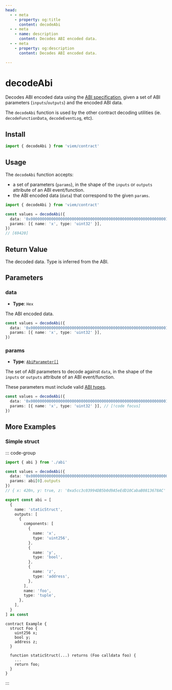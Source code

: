 ```yaml
---
head:
  - - meta
    - property: og:title
      content: decodeAbi
  - - meta
    - name: description
      content: Decodes ABI encoded data.
  - - meta
    - property: og:description
      content: Decodes ABI encoded data.

---
```


# decodeAbi

Decodes ABI encoded data using the [ABI specification](https://solidity.readthedocs.io/en/latest/abi-spec.html), given a set of ABI parameters (`inputs`/`outputs`) and the encoded ABI data.

The `decodeAbi` function is used by the other contract decoding utilities (ie. `decodeFunctionData`, `decodeEventLog`, etc).

## Install

```ts
import { decodeAbi } from 'viem/contract'
```

## Usage

The `decodeAbi` function accepts:

- a set of parameters (`params`), in the shape of the `inputs` or `outputs` attribute of an ABI event/function.
- the ABI encoded data (`data`) that correspond to the given `params`.

```ts
import { decodeAbi } from 'viem/contract'

const values = decodeAbi({
  data: '0x0000000000000000000000000000000000000000000000000000000000010f2c',
  params: [{ name: 'x', type: 'uint32' }],
})
// [69420]
```

## Return Value

The decoded data. Type is inferred from the ABI.

## Parameters

### data

- **Type**: `Hex`

The ABI encoded data.

```ts
const values = decodeAbi({
  data: '0x0000000000000000000000000000000000000000000000000000000000010f2c', // [!code focus]
  params: [{ name: 'x', type: 'uint32' }],
})
```

### params

- **Type**: [`AbiParameter[]`](/TODO)

The set of ABI parameters to decode against `data`, in the shape of the `inputs` or `outputs` attribute of an ABI event/function.

These parameters must include valid [ABI types](https://docs.soliditylang.org/en/develop/abi-spec.html#types).

```ts
const values = decodeAbi({
  data: '0x0000000000000000000000000000000000000000000000000000000000010f2c',
  params: [{ name: 'x', type: 'uint32' }], // [!code focus]
})
```

## More Examples

### Simple struct

::: code-group

```ts [example.ts]
import { abi } from './abi'

const values = decodeAbi({
  data: '0x00000000000000000000000000000000000000000000000000000000000001a40000000000000000000000000000000000000000000000000000000000000001000000000000000000000000a5cc3c03994db5b0d9a5eedd10cabab0813678ac',
  params: abi[0].outputs
})
// { x: 420n, y: true, z: '0xa5cc3c03994DB5b0d9A5eEdD10CabaB0813678AC' }
```

```ts [abi.ts]
export const abi = [
  {
    name: 'staticStruct',
    outputs: [
      {
        components: [
          {
            name: 'x',
            type: 'uint256',
          },
          {
            name: 'y',
            type: 'bool',
          },
          {
            name: 'z',
            type: 'address',
          },
        ],
        name: 'foo',
        type: 'tuple',
      },
    ],
  }
] as const
```

```solidity [Example.sol]
contract Example {
  struct Foo {
    uint256 x;
    bool y;
    address z;
  }

  function staticStruct(...) returns (Foo calldata foo) { 
    ... 
    return foo;
  }
}
```

:::